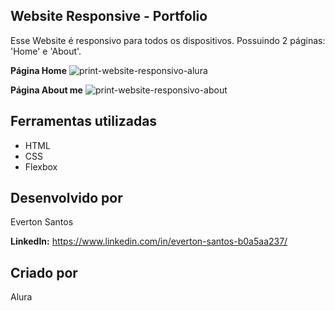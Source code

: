 Website Responsive - Portfolio
----------------------
Esse Website é responsivo para todos os dispositivos.
Possuindo 2 páginas: 'Home' e 'About'.

<b>Página Home</b>
![print-website-responsivo-alura](https://github.com/user-attachments/assets/caec2375-57c0-4dbd-b53a-57ff3519c9ae)

<b>Página About me</b>
![print-website-responsivo-about](https://github.com/user-attachments/assets/639dae6f-0df3-4dc4-8f7f-b0602ab2321b)

Ferramentas utilizadas
----------------------

- HTML
- CSS
- Flexbox

Desenvolvido por
--------------------

Everton Santos

<b>LinkedIn:</b> https://www.linkedin.com/in/everton-santos-b0a5aa237/

Criado por
----------
Alura
